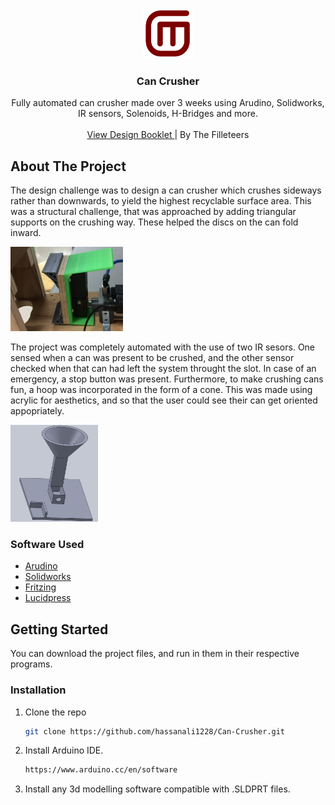 <!-- PROJECT LOGO -->
<br />
<p align="center">
  <a ![LOGO](logo.png)>
       <img src="images/logo.png" alt="Logo" width="80" height="80">
  </a>

  <h3 align="center">Can Crusher</h3>

  <p align="center">
    Fully automated can crusher made over 3 weeks using Arudino, Solidworks, IR sensors, Solenoids, H-Bridges and more.
    <br />
    <br />
    <a href="https://github.com/hassanali1228/Can-Crusher/blob/master/FILLETeers%20Design%20Booklet.pdf">View Design Booklet </a>
    |
    <a> By The Filleteers</a>
  </p>
</p>

<!-- ABOUT THE PROJECT -->
## About The Project

The design challenge was to design a can crusher which crushes sideways rather than downwards, to yield the highest recyclable surface area. This was a structural challenge, that was approached by adding triangular supports on the crushing way. These helped the discs on the can fold inward.

<p align="left">
  <a ![TRIANGLE](triangle.jpg)>
       <img src="images/triangle.jpg" alt="triangle" width="180" height="135">
  </a>
</p>

The project was completely automated with the use of two IR sesors. One sensed when a can was present to be crushed, and the other sensor checked when that can had left the system throught the slot. In case of an emergency, a stop button was present. Furthermore, to make crushing cans fun, a hoop was incorporated in the form of a cone. This was made using acrylic for aesthetics, and so that the user could see their can get oriented appopriately.

<p align="left">
  <a ![PROTO](proto.jpg)>
       <img src="images/proto.jpg" alt="proto" width="140" height="155">
  </a>
</p>

### Software Used

* [Arudino](https://www.arduino.cc/)
* [Solidworks](https://www.solidworks.com/)
* [Fritzing](https://fritzing.org/)
* [Lucidpress](https://www.lucidpress.com/pages/)

<!-- GETTING STARTED -->
## Getting Started

You can download the project files, and run in them in their respective programs.

### Installation

1. Clone the repo
   ```sh
   git clone https://github.com/hassanali1228/Can-Crusher.git
   ```
2. Install Arduino IDE.
   ```sh
   https://www.arduino.cc/en/software
   ```
3. Install any 3d modelling software compatible with .SLDPRT files.
